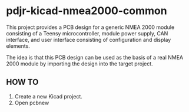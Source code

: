 # pdjr-kicad-nmea2000-common

This project provides a PCB design for a generic NMEA 2000 module
consisting of a Teensy microcontroller, module power supply, CAN
interface, and user interface consisting of configuration and display
elements.

The idea is that this PCB design can be used as the basis of a
real NMEA 2000 module by importing the design into the target
project.

## HOW TO

1. Create a new Kicad project.
2. Open pcbnew 
